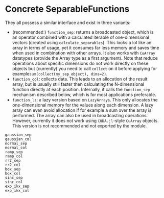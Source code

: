 # Concrete SeparableFunctions
They all possess a similar interface and exist in three variants:
+ (recommended:) `function_sep`:   returns a broadcasted object, which is an operator combined with a calculated iterable of one-dimensional vectors (created using `calculate_separables`). This looks a lot like an array in terms of usage, yet it consumes far less memory and saves time when used in combination with other arrays. It also works with `CuArray` datatypes (provide the Array type as a first argument). Note that reduce operations about specific dimensions do not work directly on these objects but (currently) you need to call `collect` on it before applying for example`sum(collect(my_sep_object), dims=2)`.
+ `function_col`:   collects data. This leads to an allocation of the result array, but is usually still faster then calculating the N-dimensional function directly at each position. Internally, it calls the `function_sep` mechanism described below, which is for most applications preferable.
+ `function_lz`:    a lazy version based on `LazyArrays`. This only allocates the one-dimensional memory for the values along each dimension. A lazy array can even avoid allocation if for example a sum over the array is performed. The array can also be used in broadcasting operations. However, currently it does not work using `CUDA.jl`-style `CuArray` objects. This version is not recommended and not exported by the module.

```@docs
gaussian_sep
gaussian_col
normal_sep
normal_col
ramp_sep
ramp_col
rr2_sep
rr2_col
box_sep
box_col
sinc_sep
sinc_col
exp_ikx_sep
exp_ikx_col
```

